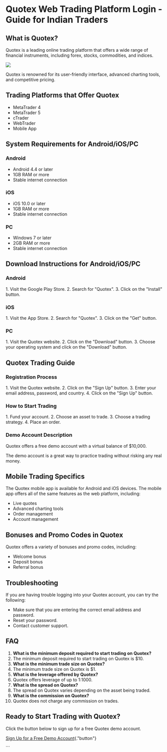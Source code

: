# Quotex Web Trading Platform Login - Guide for Indian Traders

## What is Quotex?

Quotex is a leading online trading platform that offers a wide range of
financial instruments, including forex, stocks, commodities, and
indices.

[![](https://static.quotex.io/files/3_en/300_250.jpg)](https://traff.sbs/brokerqxlid)

Quotex is renowned for its user-friendly interface, advanced charting
tools, and competitive pricing.

## Trading Platforms that Offer Quotex

-   MetaTrader 4
-   MetaTrader 5
-   cTrader
-   WebTrader
-   Mobile App

## System Requirements for Android/iOS/PC

### Android

-   Android 4.4 or later
-   1GB RAM or more
-   Stable internet connection

### iOS

-   iOS 10.0 or later
-   1GB RAM or more
-   Stable internet connection

### PC

-   Windows 7 or later
-   2GB RAM or more
-   Stable internet connection

## Download Instructions for Android/iOS/PC

### Android

1\. Visit the Google Play Store. 2. Search for "Quotex". 3. Click
on the "Install" button.

### iOS

1\. Visit the App Store. 2. Search for "Quotex". 3. Click on the
"Get" button.

### PC

1\. Visit the Quotex website. 2. Click on the "Download" button.
3. Choose your operating system and click on the "Download"
button.

## Quotex Trading Guide

### Registration Process

1\. Visit the Quotex website. 2. Click on the "Sign Up" button. 3.
Enter your email address, password, and country. 4. Click on the
"Sign Up" button.

### How to Start Trading

1\. Fund your account. 2. Choose an asset to trade. 3. Choose a trading
strategy. 4. Place an order.

### Demo Account Description

Quotex offers a free demo account with a virtual balance of \$10,000.

The demo account is a great way to practice trading without risking any
real money.

## Mobile Trading Specifics

The Quotex mobile app is available for Android and iOS devices. The
mobile app offers all of the same features as the web platform,
including:

-   Live quotes
-   Advanced charting tools
-   Order management
-   Account management

## Bonuses and Promo Codes in Quotex

Quotex offers a variety of bonuses and promo codes, including:

-   Welcome bonus
-   Deposit bonus
-   Referral bonus

## Troubleshooting

If you are having trouble logging into your Quotex account, you can try
the following:

-   Make sure that you are entering the correct email address and
    password.
-   Reset your password.
-   Contact customer support.

## FAQ

1.  **What is the minimum deposit required to start trading on Quotex?**
2.  The minimum deposit required to start trading on Quotex is \$10.
3.  **What is the minimum trade size on Quotex?**
4.  The minimum trade size on Quotex is \$1.
5.  **What is the leverage offered by Quotex?**
6.  Quotex offers leverage of up to 1:1000.
7.  **What is the spread on Quotex?**
8.  The spread on Quotex varies depending on the asset being traded.
9.  **What is the commission on Quotex?**
10. Quotex does not charge any commission on trades.

## Ready to Start Trading with Quotex?

Click the button below to sign up for a free Quotex demo account.

[Sign Up for a Free Demo
Account](\%22https://traff.sbs/brokerqxsignup\%22){."button"}

\`\`\`

